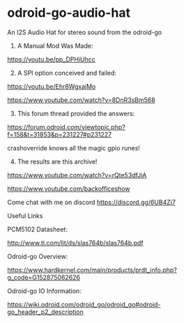 # odroid-go-audio-hat
An I2S Audio Hat for stereo sound from the odroid-go

1) A Manual Mod Was Made:

https://youtu.be/pp_DPHiUhcc

2) A SPI option conceived and failed:

https://youtu.be/Ehr8WgxajMo

https://www.youtube.com/watch?v=8DnR3sBm568

3) This forum thread provided the answers:

https://forum.odroid.com/viewtopic.php?f=158&t=31853&p=231227#p231227

crashoverride knows all the magic gpio runes!

4) The results are this archive!

https://www.youtube.com/watch?v=rQte53dfJiA




https://www.youtube.com/backofficeshow

Come chat with me on discord https://discord.gg/6UB4Zj7

Useful Links

PCM5102 Datasheet:

http://www.ti.com/lit/ds/slas764b/slas764b.pdf

Odroid-go Overview:

https://www.hardkernel.com/main/products/prdt_info.php?g_code=G152875062626

Odroid-go IO Information:

https://wiki.odroid.com/odroid_go/odroid_go#odroid-go_header_p2_description
